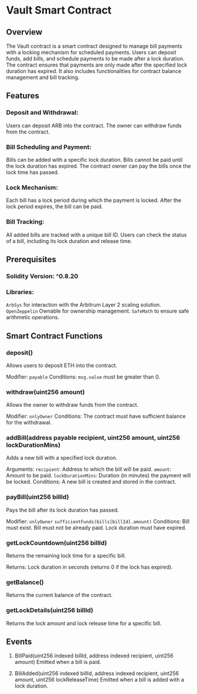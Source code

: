 #  Vault Smart Contract

## Overview

The Vault contract is a smart contract designed to manage bill payments with a locking mechanism for scheduled payments. Users can deposit funds, add bills, and schedule payments to be made after a lock duration. The contract ensures that payments are only made after the specified lock duration has expired. It also includes functionalities for contract balance management and bill tracking.

## Features

### Deposit and Withdrawal:
Users can deposit ARB into the contract.
The owner can withdraw funds from the contract.

### Bill Scheduling and Payment:
Bills can be added with a specific lock duration.
Bills cannot be paid until the lock duration has expired.
The contract owner can pay the bills once the lock time has passed.

### Lock Mechanism:
Each bill has a lock period during which the payment is locked.
After the lock period expires, the bill can be paid.

### Bill Tracking:
All added bills are tracked with a unique bill ID.
Users can check the status of a bill, including its lock duration and release time.

## Prerequisites

### Solidity Version: ^0.8.20

### Libraries:
```ArbSys``` for interaction with the Arbitrum Layer 2 scaling solution.
```OpenZeppelin``` Ownable for ownership management.
```SafeMath``` to ensure safe arithmetic operations.


## Smart Contract Functions

### deposit()
Allows users to deposit ETH into the contract.

Modifier: ```payable```
Conditions:
```msg.value``` must be greater than 0.

### withdraw(uint256 amount)
Allows the owner to withdraw funds from the contract.

Modifier: ```onlyOwner```
Conditions:
The contract must have sufficient balance for the withdrawal.

### addBill(address payable recipient, uint256 amount, uint256 lockDurationMins)
Adds a new bill with a specified lock duration.

Arguments:
```recipient```: Address to which the bill will be paid.
```amount```: Amount to be paid.
```lockDurationMins```: Duration (in minutes) the payment will be locked.
Conditions:
A new bill is created and stored in the contract.

### payBill(uint256 billId)
Pays the bill after its lock duration has passed.

Modifier:
```onlyOwner```
```sufficientFunds(bills[billId].amount)```
Conditions:
Bill must exist.
Bill must not be already paid.
Lock duration must have expired.

### getLockCountdown(uint256 billId)
Returns the remaining lock time for a specific bill.

Returns:
Lock duration in seconds (returns 0 if the lock has expired).
### getBalance()
Returns the current balance of the contract.

### getLockDetails(uint256 billId)
Returns the lock amount and lock release time for a specific bill.

## Events
1. BillPaid(uint256 indexed billId, address indexed recipient, uint256 amount)
Emitted when a bill is paid.

2. BillAdded(uint256 indexed billId, address indexed recipient, uint256 amount, uint256 lockReleaseTime)
Emitted when a bill is added with a lock duration.






